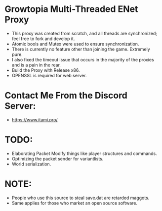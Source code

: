 # Growtopia Multi-Threaded ENet Proxy
- This proxy was created from scratch, and all threads are synchronized; feel free to fork and develop it.
- Atomic bools and Mutex were used to ensure synchronization.
- There is currently no feature other than joining the game. Extremely pure.
- I also fixed the timeout issue that occurs in the majority of the proxies and is a pain in the rear.
- Build the Proxy with Release x86.
- OPENSSL is required for web server.

# Contact Me From the Discord Server:
- https://www.itami.pro/

# TODO:
- Elaborating Packet Modify things like player structures and commands.
- Optimizing the packet sender for variantlists.
- World serialization.

# NOTE:
- People who use this source to steal save.dat are retarded maggots.
- Same applies for those who market an open source software.
